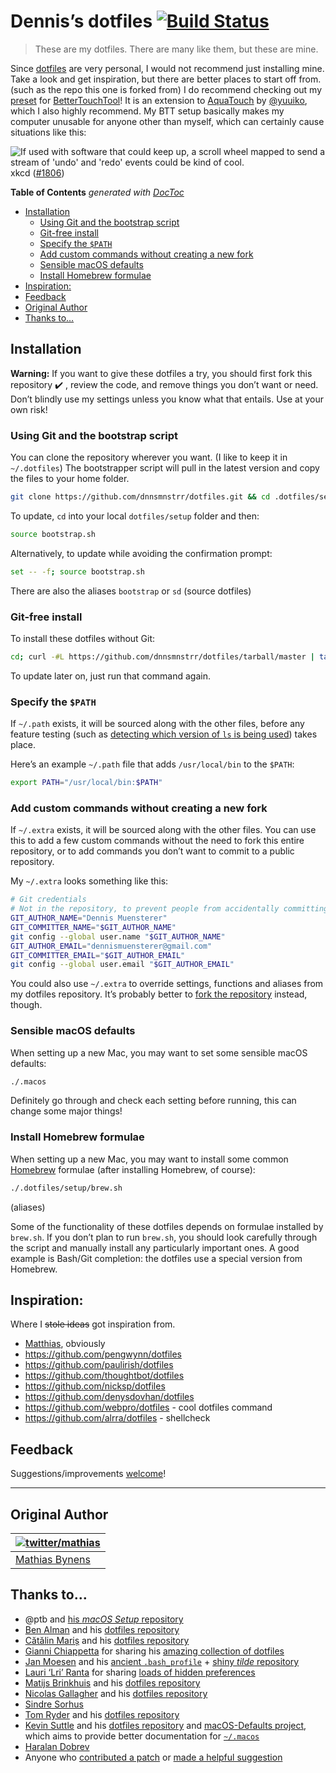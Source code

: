 

# Dennis’s dotfiles [![Build Status](https://travis-ci.com/dnnsmnstrr/dotfiles.svg?branch=master)](https://travis-ci.com/dnnsmnstrr/dotfiles)

> These are my dotfiles. There are many like them, but these are mine.

Since [dotfiles](https://dotfiles.github.io) are very personal, I would not recommend just installing mine. Take a look and get inspiration, but there are better places to start off from. (such as the repo this one is forked from)
I do recommend checking out my [preset](bettertouchtool/HydroTouch) for [BetterTouchTool](https://folivora.ai)! It is an extension to [AquaTouch](https://community.folivora.ai/c/setup-preset-sharing/aquatouch) by [@yuuiko](https://github.com/yuuiko), which I also highly recommend.
My BTT setup basically makes my computer unusable for anyone other than myself, which can certainly cause situations like this:

![If used with software that could keep up, a scroll wheel mapped to send a stream of 'undo' and 'redo' events could be kind of cool.](https://imgs.xkcd.com/comics/borrow_your_laptop.png)
xkcd ([#1806](https://xkcd.com/1806/))


<!-- START doctoc generated TOC please keep comment here to allow auto update -->
<!-- DON'T EDIT THIS SECTION, INSTEAD RE-RUN doctoc TO UPDATE -->
**Table of Contents**  *generated with [DocToc](https://github.com/thlorenz/doctoc)*

- [Installation](#installation)
  - [Using Git and the bootstrap script](#using-git-and-the-bootstrap-script)
  - [Git-free install](#git-free-install)
  - [Specify the `$PATH`](#specify-the-path)
  - [Add custom commands without creating a new fork](#add-custom-commands-without-creating-a-new-fork)
  - [Sensible macOS defaults](#sensible-macos-defaults)
  - [Install Homebrew formulae](#install-homebrew-formulae)
- [Inspiration:](#inspiration)
- [Feedback](#feedback)
- [Original Author](#original-author)
- [Thanks to…](#thanks-to)

<!-- END doctoc generated TOC please keep comment here to allow auto update -->

## Installation

**Warning:** If you want to give these dotfiles a try, you should first fork this repository :heavy_check_mark: , review the code, and remove things you don’t want or need. Don’t blindly use my settings unless you know what that entails. Use at your own risk!

### Using Git and the bootstrap script

You can clone the repository wherever you want. (I like to keep it in `~/.dotfiles`) The bootstrapper script will pull in the latest version and copy the files to your home folder.

```bash
git clone https://github.com/dnnsmnstrr/dotfiles.git && cd .dotfiles/setup && source bootstrap.sh
```

To update, `cd` into your local `dotfiles/setup` folder and then:

```bash
source bootstrap.sh
```

Alternatively, to update while avoiding the confirmation prompt:

```bash
set -- -f; source bootstrap.sh
```

There are also the aliases `bootstrap` or `sd` (source dotfiles)

### Git-free install

To install these dotfiles without Git:

```bash
cd; curl -#L https://github.com/dnnsmnstrr/dotfiles/tarball/master | tar -xzv --strip-components 1 --exclude={README.md,bootstrap.sh,.osx,LICENSE-MIT.txt}
```

To update later on, just run that command again.

### Specify the `$PATH`

If `~/.path` exists, it will be sourced along with the other files, before any feature testing (such as [detecting which version of `ls` is being used](https://github.com/mathiasbynens/dotfiles/blob/aff769fd75225d8f2e481185a71d5e05b76002dc/.aliases#L21-26)) takes place.

Here’s an example `~/.path` file that adds `/usr/local/bin` to the `$PATH`:

```bash
export PATH="/usr/local/bin:$PATH"
```

### Add custom commands without creating a new fork

If `~/.extra` exists, it will be sourced along with the other files. You can use this to add a few custom commands without the need to fork this entire repository, or to add commands you don’t want to commit to a public repository.

My `~/.extra` looks something like this:

```bash
# Git credentials
# Not in the repository, to prevent people from accidentally committing under my name
GIT_AUTHOR_NAME="Dennis Muensterer"
GIT_COMMITTER_NAME="$GIT_AUTHOR_NAME"
git config --global user.name "$GIT_AUTHOR_NAME"
GIT_AUTHOR_EMAIL="dennismuensterer@gmail.com"
GIT_COMMITTER_EMAIL="$GIT_AUTHOR_EMAIL"
git config --global user.email "$GIT_AUTHOR_EMAIL"
```

You could also use `~/.extra` to override settings, functions and aliases from my dotfiles repository. It’s probably better to [fork the repository](https://github.com/dnnsmnstrr/dotfiles/fork) instead, though.

### Sensible macOS defaults

When setting up a new Mac, you may want to set some sensible macOS defaults:

```bash
./.macos
```

Definitely go through and check each setting before running, this can change some major things!

### Install Homebrew formulae

When setting up a new Mac, you may want to install some common [Homebrew](https://brew.sh/) formulae (after installing Homebrew, of course):

```bash
./.dotfiles/setup/brew.sh
```
(aliases)

Some of the functionality of these dotfiles depends on formulae installed by `brew.sh`. If you don’t plan to run `brew.sh`, you should look carefully through the script and manually install any particularly important ones. A good example is Bash/Git completion: the dotfiles use a special version from Homebrew.

## Inspiration:

Where I ~~stole ideas~~ got inspiration from.

- [Matthias](https://mathiasbynens.be/), obviously
- https://github.com/pengwynn/dotfiles
- https://github.com/paulirish/dotfiles
- https://github.com/thoughtbot/dotfiles
- https://github.com/nicksp/dotfiles
- https://github.com/denysdovhan/dotfiles
- https://github.com/webpro/dotfiles - cool dotfiles command
- https://github.com/alrra/dotfiles - shellcheck

## Feedback

Suggestions/improvements
[welcome](https://github.com/dnnsmnstrr/dotfiles/issues)!

---

## Original Author

| [![twitter/mathias](http://gravatar.com/avatar/24e08a9ea84deb17ae121074d0f17125?s=70)](http://twitter.com/mathias "Follow @mathias on Twitter") |
| ----------------------------------------------------------------------------------------------------------------------------------------------- |
| [Mathias Bynens](https://mathiasbynens.be/)                                                                                                     |

## Thanks to…

- @ptb and [his _macOS Setup_ repository](https://github.com/ptb/mac-setup)
- [Ben Alman](http://benalman.com/) and his [dotfiles repository](https://github.com/cowboy/dotfiles)
- [Cătălin Mariș](https://github.com/alrra) and his [dotfiles repository](https://github.com/alrra/dotfiles)
- [Gianni Chiappetta](https://butt.zone/) for sharing his [amazing collection of dotfiles](https://github.com/gf3/dotfiles)
- [Jan Moesen](http://jan.moesen.nu/) and his [ancient `.bash_profile`](https://gist.github.com/1156154) + [shiny _tilde_ repository](https://github.com/janmoesen/tilde)
- [Lauri ‘Lri’ Ranta](http://lri.me/) for sharing [loads of hidden preferences](http://osxnotes.net/defaults.html)
- [Matijs Brinkhuis](https://matijs.brinkhu.is/) and his [dotfiles repository](https://github.com/matijs/dotfiles)
- [Nicolas Gallagher](http://nicolasgallagher.com/) and his [dotfiles repository](https://github.com/necolas/dotfiles)
- [Sindre Sorhus](https://sindresorhus.com/)
- [Tom Ryder](https://sanctum.geek.nz/) and his [dotfiles repository](https://sanctum.geek.nz/cgit/dotfiles.git/about)
- [Kevin Suttle](http://kevinsuttle.com/) and his [dotfiles repository](https://github.com/kevinSuttle/dotfiles) and [macOS-Defaults project](https://github.com/kevinSuttle/macOS-Defaults), which aims to provide better documentation for [`~/.macos`](https://mths.be/macos)
- [Haralan Dobrev](https://hkdobrev.com/)
- Anyone who [contributed a patch](https://github.com/mathiasbynens/dotfiles/contributors) or [made a helpful suggestion](https://github.com/mathiasbynens/dotfiles/issues)
